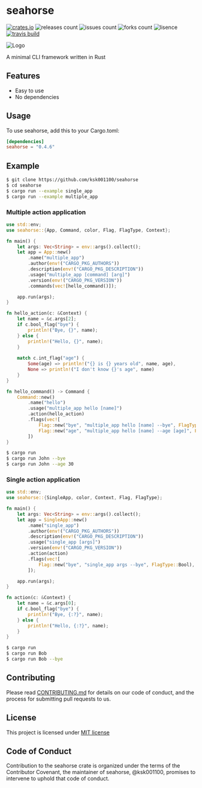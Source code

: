 # seahorse

[![crates.io](https://img.shields.io/crates/v/seahorse.svg)](https://crates.io/crates/seahorse)
![releases count](https://img.shields.io/github/release/ksk001100/seahorse.svg)
![issues count](https://img.shields.io/github/issues/ksk001100/seahorse.svg)
![forks count](https://img.shields.io/github/forks/ksk001100/seahorse.svg)
![lisence](https://img.shields.io/github/license/ksk001100/seahorse.svg)
[![travis build](https://travis-ci.org/ksk001100/seahorse.svg?branch=master)](https://travis-ci.org/ksk001100/seahorse)

![Logo](https://repository-images.githubusercontent.com/226840735/d3e77500-51a0-11ea-845e-3cc87714278b)

A minimal CLI framework written in Rust

## Features
- Easy to use
- No dependencies

## Usage
To use seahorse, add this to your Cargo.toml:

```toml
[dependencies]
seahorse = "0.4.6"
```

## Example

```bash
$ git clone https://github.com/ksk001100/seahorse
$ cd seahorse
$ cargo run --example single_app
$ cargo run --example multiple_app
```

### Multiple action application

```rust
use std::env;
use seahorse::{App, Command, color, Flag, FlagType, Context};

fn main() {
    let args: Vec<String> = env::args().collect();
    let app = App::new()
        .name("multiple_app")
        .author(env!("CARGO_PKG_AUTHORS"))
        .description(env!("CARGO_PKG_DESCRIPTION"))
        .usage("multiple_app [command] [arg]")
        .version(env!("CARGO_PKG_VERSION"))
        .commands(vec![hello_command()]);

    app.run(args);
}

fn hello_action(c: &Context) {
    let name = &c.args[2];
    if c.bool_flag("bye") {
        println!("Bye, {}", name);
    } else {
        println!("Hello, {}", name);
    }
    
    match c.int_flag("age") {
        Some(age) => println!("{} is {} years old", name, age),
        None => println!("I don't know {}'s age", name)
    }
}

fn hello_command() -> Command {
    Command::new()
        .name("hello")
        .usage("multiple_app hello [name]")
        .action(hello_action)
        .flags(vec![
            Flag::new("bye", "multiple_app hello [name] --bye", FlagType::Bool),
            Flag::new("age", "multiple_app hello [name] --age [age]", FlagType::Int)
        ])
}
```

```bash
$ cargo run
$ cargo run John --bye
$ cargo run John --age 30
```

### Single action application
```rust
use std::env;
use seahorse::{SingleApp, color, Context, Flag, FlagType};

fn main() {
    let args: Vec<String> = env::args().collect();
    let app = SingleApp::new()
        .name("single_app")
        .author(env!("CARGO_PKG_AUTHORS"))
        .description(env!("CARGO_PKG_DESCRIPTION"))
        .usage("single_app [args]")
        .version(env!("CARGO_PKG_VERSION"))
        .action(action)
        .flags(vec![
            Flag::new("bye", "single_app args --bye", FlagType::Bool),
        ]);

    app.run(args);
}

fn action(c: &Context) {
    let name = &c.args[0];
    if c.bool_flag("bye") {
        println!("Bye, {:?}", name);
    } else {
        println!("Hello, {:?}", name);
    }
}
```

```bash
$ cargo run
$ cargo run Bob
$ cargo run Bob --bye
```

## Contributing
Please read [CONTRIBUTING.md](.github/CONTRIBUTING.md) for details on our code of conduct, and the process for submitting pull requests to us.

## License
This project is licensed under [MIT license](LICENSE)

## Code of Conduct
Contribution to the seahorse crate is organized under the terms of the Contributor Covenant, the maintainer of seahorse, @ksk001100, promises to intervene to uphold that code of conduct.
